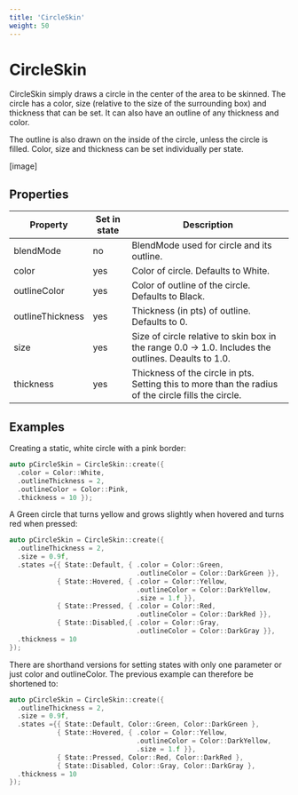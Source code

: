 ```yaml
---
title: 'CircleSkin'
weight: 50
---
```



# CircleSkin

CircleSkin simply draws a circle in the center of the area to be skinned. The circle has a color, size (relative to the size of the surrounding box) and thickness that can be set. It can also have an outline of any thickness and color.

The outline is also drawn on the inside of the circle, unless the circle is filled. Color, size and thickness can be set individually per state.

[image]



## Properties

| Property         | Set in state | Description                                                  |
| ---------------- | ----------- | ------------------------------------------------------------ |
| blendMode        | no          | BlendMode used for circle and its outline.                   |
| color            | yes | Color of circle. Defaults to White.                          |
| outlineColor     | yes | Color of outline of the circle. Defaults to Black.           |
| outlineThickness | yes | Thickness (in pts) of outline. Defaults to 0.                |
| size             | yes | Size of circle relative to skin box in the range 0.0 -> 1.0. Includes the outlines. Deaults to 1.0. |
| thickness        | yes | Thickness of the circle in pts. Setting this to more than the radius of the circle fills the circle. |

## Examples

Creating a static, white circle with a pink border:

```c++
auto pCircleSkin = CircleSkin::create({ 
  .color = Color::White, 
  .outlineThickness = 2,
  .outlineColor = Color::Pink,
  .thickness = 10 });
```

A Green circle that turns yellow and grows slightly when hovered and turns red when pressed:

```c++
auto pCircleSkin = CircleSkin::create({
  .outlineThickness = 2,
  .size = 0.9f,
  .states ={{ State::Default, { .color = Color::Green, 
                                .outlineColor = Color::DarkGreen }},
            { State::Hovered, { .color = Color::Yellow, 
                                .outlineColor = Color::DarkYellow,
                              	.size = 1.f }},
            { State::Pressed, { .color = Color::Red, 
                                .outlineColor = Color::DarkRed }},
            { State::Disabled,{ .color = Color::Gray, 
                                .outlineColor = Color::DarkGray }},
  .thickness = 10
});
```



There are shorthand versions for setting states with only one parameter or just color and outlineColor. The previous example can therefore be shortened to:

```c++
auto pCircleSkin = CircleSkin::create({
  .outlineThickness = 2,
  .size = 0.9f,
  .states ={{ State::Default, Color::Green, Color::DarkGreen },
            { State::Hovered, { .color = Color::Yellow, 
                                .outlineColor = Color::DarkYellow,
                              	.size = 1.f }},
            { State::Pressed, Color::Red, Color::DarkRed },
            { State::Disabled, Color::Gray, Color::DarkGray },
  .thickness = 10
});
```
